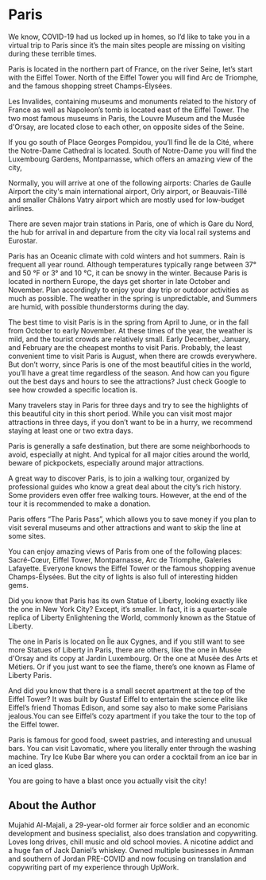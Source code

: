# Paris

We know, COVID-19 had us locked up in homes, so I’d like to take you in a virtual trip to Paris since it’s the main sites people are missing on visiting during these terrible times.

Paris is located in the northern part of France, on the river Seine, let’s start with the Eiffel Tower. North of the Eiffel Tower you will find Arc de Triomphe, and the famous shopping street Champs-Élysées.

Les Invalides, containing museums and monuments related to the history of France as well as Napoleon’s tomb is located east of the Eiffel Tower. The two most famous museums in Paris, the Louvre Museum and the Musée d'Orsay, are located close to each other, on opposite sides of the Seine.

If you go south of Place Georges Pompidou, you’ll find Île de la Cité, where the Notre-Dame Cathedral is located. South of Notre-Dame you will find the Luxembourg Gardens, Montparnasse, which offers an amazing view of the city,

Normally, you will arrive at one of the following airports: Charles de Gaulle Airport the city's main international airport, Orly airport, or Beauvais-Tillé and smaller Châlons Vatry airport which are mostly used for low-budget airlines.

There are seven major train stations in Paris, one of which is Gare du Nord, the hub for arrival in and departure from the city via local rail systems and Eurostar.

Paris has an Oceanic climate with cold winters and hot summers. Rain is frequent all year round. Although temperatures typically range between 37° and 50 °F or 3° and 10 °C, it can be snowy in the winter. Because Paris is located in northern Europe, the days get shorter in late October and November. Plan accordingly to enjoy your day trip or outdoor activities as much as possible. The weather in the spring is unpredictable, and Summers are humid, with possible thunderstorms during the day.

The best time to visit Paris is in the spring from April to June, or in the fall from October to early November. At these times of the year, the weather is mild, and the tourist crowds are relatively small. Early December, January, and February are the cheapest months to visit Paris. Probably, the least convenient time to visit Paris is August, when there are crowds everywhere. But don’t worry, since Paris is one of the most beautiful cities in the world, you’ll have a great time regardless of the season. And how can you figure out the best days and hours to see the attractions? Just check Google to see how crowded a specific location is.

Many travelers stay in Paris for three days and try to see the highlights of this beautiful city in this short period. While you can visit most major attractions in three days, if you don’t want to be in a hurry, we recommend staying at least one or two extra days.

Paris is generally a safe destination, but there are some neighborhoods to avoid, especially at night. And typical for all major cities around the world, beware of pickpockets, especially around major attractions.

A great way to discover Paris, is to join a walking tour, organized by professional guides who know a great deal about the city’s rich history. Some providers even offer free walking tours. However, at the end of the tour it is recommended to make a donation.

Paris offers “The Paris Pass”, which allows you to save money if you plan to visit several museums and other attractions and want to skip the line at some sites.

You can enjoy amazing views of Paris from one of the following places: Sacré-Cœur, Eiffel Tower, Montparnasse, Arc de Triomphe, Galeries Lafayette. Everyone knows the Eiffel Tower or the famous shopping avenue Champs-Élysées. But the city of lights is also full of interesting hidden gems.

Did you know that Paris has its own Statue of Liberty, looking exactly like the one in New York City? Except, it’s smaller. In fact, it is a quarter-scale replica of Liberty Enlightening the World, commonly known as the Statue of Liberty.

The one in Paris is located on Île aux Cygnes, and if you still want to see more Statues of Liberty in Paris, there are others, like the one in Musée d'Orsay and its copy at Jardin Luxembourg. Or the one at Musée des Arts et Métiers. Or if you just want to see the flame, there’s one known as Flame of Liberty Paris.

And did you know that there is a small secret apartment at the top of the Eiffel Tower? It was built by Gustaf Eiffel to entertain the science elite like Eiffel’s friend Thomas Edison, and some say also to make some Parisians jealous.You can see Eiffel’s cozy apartment if you take the tour to the top of the Eiffel tower.

Paris is famous for good food, sweet pastries, and interesting and unusual bars. You can visit Lavomatic, where you literally enter through the washing machine. Try Ice Kube Bar where you can order a cocktail from an ice bar in an iced glass.

You are going to have a blast once you actually visit the city!

## About the Author

Mujahid Al-Majali, a 29-year-old former air force soldier and an economic development and business specialist, also does translation and copywriting. Loves long drives, chill music and old school movies. A nicotine addict and a huge fan of Jack Daniel’s whiskey. Owned multiple businesses in Amman and southern of Jordan PRE-COVID and now focusing on translation and copywriting part of my experience through UpWork.
